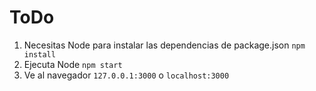 # ToDo

1. Necesitas Node para instalar las dependencias de package.json  ```npm install```
2. Ejecuta Node  ```npm start```
3. Ve al navegador  ```127.0.0.1:3000``` o ```localhost:3000```
